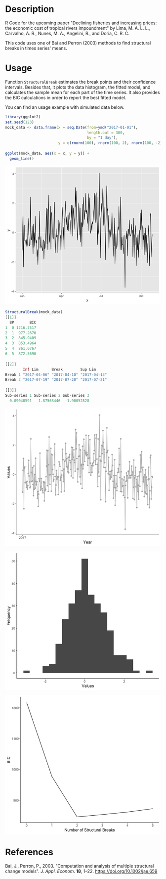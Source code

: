 # Description

R Code for the upcoming paper "Declining fisheries and increasing prices: the economic cost of tropical rivers impoundment" by Lima, M. A. L. L., Carvalho, A. R., Nunes, M. A., Angelini, R., and Doria, C. R. C. 

This code uses one of Bai and Perron (2003) methods to find structural breaks in times series' means. 

# Usage

Function `StructuralBreak` estimates the break points and their confidence intervals. Besides that, it plots the data histogram, the fitted model, and calculates the sample mean for each part of the time series. It also provides the BIC calculations in order to report the best fitted model.

You can find an usage example with simulated data below.

```r
library(ggplot2)
set.seed(123)
mock_data <- data.frame(x = seq.Date(from=ymd("2017-01-01"), 
                                     length.out = 300, 
                                     by = "1 day"), 
                        y = c(rnorm(100), rnorm(100, 2), rnorm(100, -2)))
    
ggplot(mock_data, aes(x = x, y = y)) +
  geom_line()
```

![simulated time series](images/ts.png)

```r
StructuralBreak(mock_data)
[[1]]
  BP       BIC
1  0 1216.7517
2  1  977.2670
3  2  845.9409
4  3  853.4964
5  4  861.6767
6  5  872.5690

[[2]]
        Inf Lim      Break        Sup Lim     
Break 1 "2017-04-06" "2017-04-10" "2017-04-13"
Break 2 "2017-07-19" "2017-07-20" "2017-07-21"

[[3]]
Sub-series 1 Sub-series 2 Sub-series 3 
  0.09040591   1.87568446  -1.90052828
```

![simulated time series](images/ts_sb.png)

![histogram](images/hist.png)

![bic](images/bic.png)



# References

Bai, J., Perron, P., 2003. "Computation and analysis of multiple structural change models". *J. Appl. Econom*. **18**, 1–22. https://doi.org/10.1002/jae.659